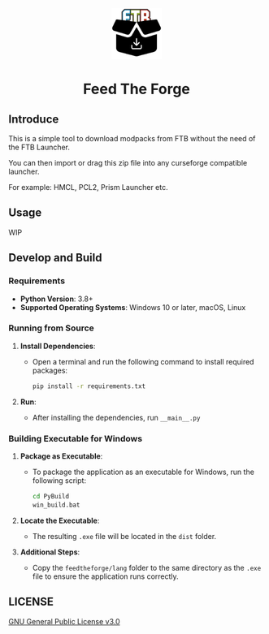 <div align="center"> 
   <img height="100px" width="100px" alt="logo" src="PyBuild/icon.png"/> 
   <h1>Feed The Forge</h1>
</div>

## Introduce
This is a simple tool to download modpacks from FTB without the need of the FTB Launcher.

You can then import or drag this zip file into any curseforge compatible launcher. 

For example: HMCL, PCL2, Prism Launcher etc.

## Usage
WIP

## Develop and Build
### Requirements

- **Python Version**: 3.8+
- **Supported Operating Systems**: Windows 10 or later, macOS, Linux

### Running from Source

1. **Install Dependencies**:
   - Open a terminal and run the following command to install required packages:
     ```bash
     pip install -r requirements.txt
     ```

2. **Run**:
   - After installing the dependencies, run `__main__.py`

### Building Executable for Windows

1. **Package as Executable**:
   - To package the application as an executable for Windows, run the following script:
     ```bash
     cd PyBuild
     win_build.bat
     ```

2. **Locate the Executable**:
   - The resulting `.exe` file will be located in the `dist` folder.

3. **Additional Steps**:
   - Copy the `feedtheforge/lang` folder to the same directory as the `.exe` file to ensure the application runs correctly.

## LICENSE
[GNU General Public License v3.0](.LICENSE)